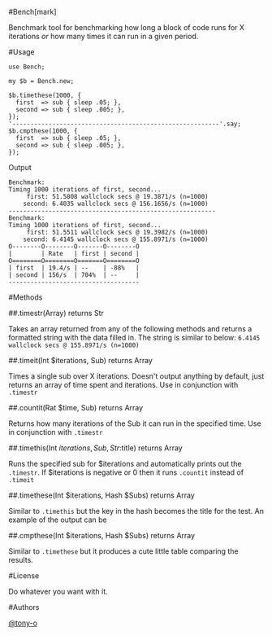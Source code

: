 #Bench[mark]

Benchmark tool for benchmarking how long a block of code runs for X iterations *or* how many times it can run in a given period.


#Usage

```perl6
use Bench;

my $b = Bench.new;

$b.timethese(1000, {
  first  => sub { sleep .05; },
  second => sub { sleep .005; },
});
'---------------------------------------------------------'.say;
$b.cmpthese(1000, {
  first  => sub { sleep .05; },
  second => sub { sleep .005; },
});
```

Output

```
Benchmark:
Timing 1000 iterations of first, second...
     first: 51.5808 wallclock secs @ 19.3871/s (n=1000)
    second: 6.4035 wallclock secs @ 156.1656/s (n=1000)
---------------------------------------------------------
Benchmark:
Timing 1000 iterations of first, second...
     first: 51.5511 wallclock secs @ 19.3982/s (n=1000)
    second: 6.4145 wallclock secs @ 155.8971/s (n=1000)
O--------O--------O-------O--------O
|        | Rate   | first | second |
O========O========O=======O========O
| first  | 19.4/s | --    | -88%   |
| second | 156/s  | 704%  | --     |
------------------------------------
```

#Methods

##.timestr(Array) returns Str

Takes an array returned from any of the following methods and returns a formatted string with the data filled in.  The string is similar to below: ```6.4145 wallclock secs @ 155.8971/s (n=1000)``` 

##.timeit(Int $iterations, Sub) returns Array

Times a single sub over X iterations.  Doesn't output anything by default, just returns an array of time spent and iterations.  Use in conjunction with ```.timestr```

##.countit(Rat $time, Sub) returns Array

Returns how many iterations of the Sub it can run in the specified time.  Use in conjunction with ```.timestr```

##.timethis(Int $iterations, Sub, Str :$title) returns Array

Runs the specified sub for $iterations and automatically prints out the ```.timestr```.  If $iterations is negative or 0 then it runs ```.countit``` instead of ```.timeit```

##.timethese(Int $iterations, Hash $Subs) returns Array

Similar to ```.timethis``` but the key in the hash becomes the title for the test.  An example of the output can be 

##.cmpthese(Int $iterations, Hash $Subs) returns Array

Similar to ```.timethese``` but it produces a cute little table comparing the results.

#License

Do whatever you want with it.

#Authors

[@tony-o](https://www.gittip.com/tony-o/)

